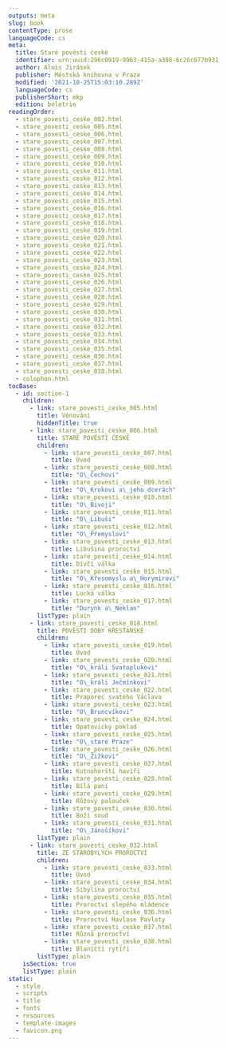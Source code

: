 ```yaml
---
outputs: meta
slug: book
contentType: prose
languageCode: cs
meta:
  title: Staré pověsti české
  identifier: urn:uuid:296c0919-9963-415a-a386-6c26c077b931
  author: Alois Jirásek
  publisher: Městská knihovna v Praze
  modified: '2021-10-25T15:03:10.289Z'
  languageCode: cs
  publisherShort: mkp
  edition: beletrie
readingOrder:
  - stare_povesti_ceske_002.html
  - stare_povesti_ceske_005.html
  - stare_povesti_ceske_006.html
  - stare_povesti_ceske_007.html
  - stare_povesti_ceske_008.html
  - stare_povesti_ceske_009.html
  - stare_povesti_ceske_010.html
  - stare_povesti_ceske_011.html
  - stare_povesti_ceske_012.html
  - stare_povesti_ceske_013.html
  - stare_povesti_ceske_014.html
  - stare_povesti_ceske_015.html
  - stare_povesti_ceske_016.html
  - stare_povesti_ceske_017.html
  - stare_povesti_ceske_018.html
  - stare_povesti_ceske_019.html
  - stare_povesti_ceske_020.html
  - stare_povesti_ceske_021.html
  - stare_povesti_ceske_022.html
  - stare_povesti_ceske_023.html
  - stare_povesti_ceske_024.html
  - stare_povesti_ceske_025.html
  - stare_povesti_ceske_026.html
  - stare_povesti_ceske_027.html
  - stare_povesti_ceske_028.html
  - stare_povesti_ceske_029.html
  - stare_povesti_ceske_030.html
  - stare_povesti_ceske_031.html
  - stare_povesti_ceske_032.html
  - stare_povesti_ceske_033.html
  - stare_povesti_ceske_034.html
  - stare_povesti_ceske_035.html
  - stare_povesti_ceske_036.html
  - stare_povesti_ceske_037.html
  - stare_povesti_ceske_038.html
  - colophon.html
tocBase:
  - id: section-1
    children:
      - link: stare_povesti_ceske_005.html
        title: Věnování
        hiddenTitle: true
      - link: stare_povesti_ceske_006.html
        title: STARÉ POVĚSTI ČESKÉ
        children:
          - link: stare_povesti_ceske_007.html
            title: Úvod
          - link: stare_povesti_ceske_008.html
            title: "O\_Čechovi"
          - link: stare_povesti_ceske_009.html
            title: "O\_Krokovi a\_jeho dcerách"
          - link: stare_povesti_ceske_010.html
            title: "O\_Bivoji"
          - link: stare_povesti_ceske_011.html
            title: "O\_Libuši"
          - link: stare_povesti_ceske_012.html
            title: "O\_Přemyslovi"
          - link: stare_povesti_ceske_013.html
            title: Libušina proroctví
          - link: stare_povesti_ceske_014.html
            title: Dívčí válka
          - link: stare_povesti_ceske_015.html
            title: "O\_Křesomyslu a\_Horymírovi"
          - link: stare_povesti_ceske_016.html
            title: Lucká válka
          - link: stare_povesti_ceske_017.html
            title: "Durynk a\_Neklan"
        listType: plain
      - link: stare_povesti_ceske_018.html
        title: POVĚSTI DOBY KŘESŤANSKÉ
        children:
          - link: stare_povesti_ceske_019.html
            title: Úvod
          - link: stare_povesti_ceske_020.html
            title: "O\_králi Svatoplukovi"
          - link: stare_povesti_ceske_021.html
            title: "O\_králi Ječmínkovi"
          - link: stare_povesti_ceske_022.html
            title: Praporec svatého Václava
          - link: stare_povesti_ceske_023.html
            title: "O\_Bruncvíkovi"
          - link: stare_povesti_ceske_024.html
            title: Opatovický poklad
          - link: stare_povesti_ceske_025.html
            title: "O\_staré Praze"
          - link: stare_povesti_ceske_026.html
            title: "O\_Žižkovi"
          - link: stare_povesti_ceske_027.html
            title: Kutnohorští havíři
          - link: stare_povesti_ceske_028.html
            title: Bílá paní
          - link: stare_povesti_ceske_029.html
            title: Růžový palouček
          - link: stare_povesti_ceske_030.html
            title: Boží soud
          - link: stare_povesti_ceske_031.html
            title: "O\_Jánošíkovi"
        listType: plain
      - link: stare_povesti_ceske_032.html
        title: ZE STAROBYLÝCH PROROCTVÍ
        children:
          - link: stare_povesti_ceske_033.html
            title: Úvod
          - link: stare_povesti_ceske_034.html
            title: Sibylina proroctví
          - link: stare_povesti_ceske_035.html
            title: Proroctví slepého mládence
          - link: stare_povesti_ceske_036.html
            title: Proroctví Havlase Pavlaty
          - link: stare_povesti_ceske_037.html
            title: Různá proroctví
          - link: stare_povesti_ceske_038.html
            title: Blaničtí rytíři
        listType: plain
    isSection: true
    listType: plain
static:
  - style
  - scripts
  - title
  - fonts
  - resources
  - template-images
  - favicon.png
---
```

